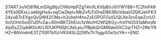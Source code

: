$START$Jv/hD81NLmSXg9tjcCIWoHpPZgT4m1LXVbj6/iJ0iYWYB8+1C2fmFk64YEs0EKxLLoeblgHsd+oqCw2kpt+MbZvfLFzDwD863RcVdsal/IZQKJahFK324yuB7cEXgvQvQW42CMs+h2uheH4hoZxEGPGFGylG/QLXe3zvEqeZcrU2XchOHo5oi07uDfvZai+80mBK72hEUc1zWo/Hi2WQXt2y+froYhDSS1aMvnjN4ipDxZZqddKGcKrLR/fJKPN5jtCAkLpiu7fBpbQrGMKdeiS5C2qrTHZ+2INrY9H2+RAVndmE3TZ1GR7b1UrVKX4SLQZl6fx7lr7qgy0Ge1zcYA==$END$